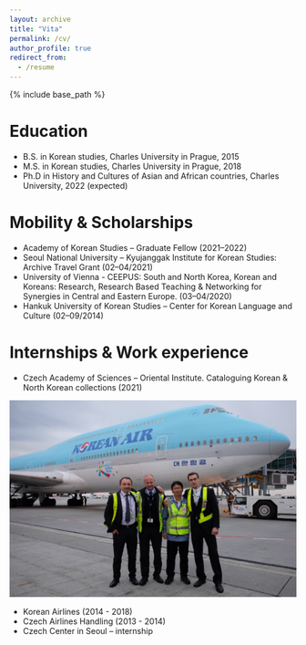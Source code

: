 ```yaml
---
layout: archive
title: "Vita"
permalink: /cv/
author_profile: true
redirect_from:
  - /resume
---
```


{% include base_path %}

Education
======
* B.S. in Korean studies, Charles University in Prague, 2015
* M.S. in Korean studies, Charles University in Prague, 2018
* Ph.D in History and Cultures of Asian and African countries, Charles University, 2022 (expected)

Mobility & Scholarships
======
* Academy of Korean Studies – Graduate Fellow (2021–2022)
* Seoul National University – Kyujanggak Institute for Korean Studies: Archive Travel Grant (02–04/2021)
* University of Vienna -  CEEPUS: South and North Korea, Korean and Koreans: Research, Research Based Teaching & Networking for Synergies in Central and Eastern Europe. (03–04/2020)
* Hankuk University of Korean Studies – Center for Korean Language and Culture (02–09/2014)

Internships & Work experience
======
* Czech Academy of Sciences – Oriental Institute. Cataloguing Korean & North Korean collections (2021)

<img src="images/DSCF0648.jpeg"> 

* Korean Airlines (2014 - 2018)
* Czech Airlines Handling (2013 - 2014)
* Czech Center in Seoul – internship
